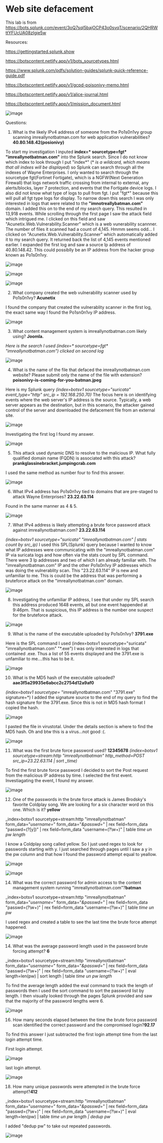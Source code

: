 <h1> Web site defacement </h1>

This lab is from https://bots.splunk.com/event/3oQ7sqI5bajOCP43o0svqT/scenario/2QHRWttYFUcUA08zIgie5w

Resources: 

https://gettingstarted.splunk.show

https://botscontent.netlify.app/v1/bots_sourcetypes.html

https://www.splunk.com/pdfs/solution-guides/splunk-quick-reference-guide.pdf

https://botscontent.netlify.app/v1/gcpd-poisonivy-memo.html

https://botscontent.netlify.app/v1/alice-journal.html

https://botscontent.netlify.app/v1/mission_document.html

![image](https://github.com/user-attachments/assets/e7b82b8a-94ad-482e-8862-6e4605cc75c9)

Questions:

1. What is the likely IPv4 address of someone from the Po1s0n1vy group scanning imreallynotbatman.com for web application vulnerabilities? **40.80.148.42(posionivy)**

To start my investigation I inputed __index=* sourcetype=fgt* "imreallynotbatman.com"__ into the Splunk search. Since I do not know which index to look through I put "index*" (* *is a wildcard, which means that all indxes will be displayed*) so Splunk can search through all the indexes of Wayne Enterprises. I only wanted to search through the sourcetype fgt(Fortinet Fortigate), which is a NGFW(Next Generation Firewall) that logs network traffic crossing from internal to external, any alerts/blocks, layer 7 protection, and events that the Fortigate device logs. I also did not know what type of logs to pull from fgt. I put "fgt*" because this will pull all fgt type logs for display. To narrow down this search I was only interested in logs that were related to the **"imnotreallybatman.com"** domain. I added this on to the end of my search query. This resulted in 13,918 events. While scrolling through the first page I saw the attack field which intrigued me. I clicked on this field and saw "Acunetix.Web.Vulnerability.Scanner" which is a web vunerability scannner. The number of files it scanned had a count of 4,145. Hmmm seems odd... I clicked on "Acunetix.Web.Vulnerability.Scanner" which automatically added it to my search query. It returned back the list of 4,145 events mentioned earlier. I expanded the first log and saw a source Ip address of  40.80.148.42. This could possiblly be an IP address from the hacker group known as Po1s0n1vy.

![image](https://github.com/user-attachments/assets/bbc2711d-d2cb-45e8-bfa4-43cdd34ea0d9)

![image](https://github.com/user-attachments/assets/3ffae2b6-af13-42d8-9f89-888a31466226)

![image](https://github.com/user-attachments/assets/7ec0e6bb-fbf8-47c5-a883-f1103da7528f)

2. What company created the web vulnerability scanner used by Po1s0n1vy? **Acunetix**

I found the company that created the vulnerablity scanner in the first log, the exact same way I found the Po1sn0n1vy IP address. 

![image](https://github.com/user-attachments/assets/a4bbf9e1-fc6b-430d-8686-ce30a828c088)

3. What content management system is imreallynotbatman.com likely using? **Joomla.**

 _Here is the search I used (index=* sourcetype=fgt* "imreallynotbatman.com") clicked on second log_

![image](https://github.com/user-attachments/assets/ab63f493-c929-41de-8ac5-f83d0f714a91)


4. What is the name of the file that defaced the imreallynotbatman.com website? Please submit only the name of the file with extension? **poisonivy-is-coming-for-you-batman.jpeg**

Here is my Splunk query *(index=botsv1 sourcetype="suricata" event_type="http" src_ip = 192.168.250.70)* The focus here is on identifying events where the web server's IP address is the source. Typically, a web server appears as the destination, but in this scenario, the attacker gained control of the server and downloaded the defacement file from an external site.

![image](https://github.com/user-attachments/assets/f0dfc84c-916c-4faa-9585-20dd695078df)

Investigating the first log I found my answer.

![image](https://github.com/user-attachments/assets/ad7c6d5a-5cfc-4143-b1a7-7e5f9d725186)

5. This attack used dynamic DNS to resolve to the malicious IP. What fully qualified domain name (FQDN) is associated with this attack? **prankglassinebracket.jumpingcrab.com**

I used the same method as number four to find this answer.

![image](https://github.com/user-attachments/assets/1669e1c3-997b-4262-825d-9e45708ff897)


6. What IPv4 address has Po1s0n1vy tied to domains that are pre-staged to attack Wayne Enterprises? **23.22.63.114**

Found in the same manner as 4 & 5.

![image](https://github.com/user-attachments/assets/044f0423-8c15-4a26-9a5e-bc041a57016f)


7. What IPv4 address is likely attempting a brute force password attack against imreallynotbatman.com? **23.22.63.114**

*(index=botsv1 sourcetype="suricata" "imreallynotbatman.com" | stats count by src_ip)* I used this SPL(Splunk) query because I wanted to know what IP addresses were communicating with the "imreallynotbatman.com" IP via suricata logs and how often via the stats count by SPL command. There were 3 Ip addresses and two of which I am already familiar with. The "imreallynotbatman.com" IP and the other Po1s0n1vy IP addresses which was doing the vulnerablity scan. This "23.22.63.114" IP is new and unfamiliar to me. This is could be the address that was performing a bruteforce attack on the "imreallynotbatman.com" domain.   

![image](https://github.com/user-attachments/assets/8f7d0b29-4fbf-4f17-9998-c0dc88ee4770)

8. Investigating the unfamiliar IP address, I see that under my SPL search this address produced 1648 events, all but one event happended at 9:46pm. That is suspicious, this IP address is the number one suspect for the bruteforce attack.

![image](https://github.com/user-attachments/assets/c484d8f2-24a5-482a-8c6c-73d5db5addb1)

9. What is the name of the executable uploaded by Po1s0n1vy? **3791.exe**

Here is the SPL command I used (index=botsv1 sourcetype="suricata" "imreallynotbatman.com" "*.exe") I was only interested in logs that contained .exe. Thus a list of 55 events displayed and the 3791.exe is unfamiliar to me....this has to be it.

![image](https://github.com/user-attachments/assets/36dc8384-82fa-4b1f-9c5d-500073f6329c)

10. What is the MD5 hash of the executable uploaded? **aae3f5a29935e6abcc2c2754d12a9af0**

*(index=botsv1 sourcetype=*  "imreallynotbatman.com" "3791.exe" signature=*)
I added the signature source to the end of my query to find the hash signature for the 3791.exe. Since this is not in MD5 hash format I copied the hash.

![image](https://github.com/user-attachments/assets/64769ee6-f9e6-4a30-834d-4fd19f363479)

I pasted the file in virustotal. Under the details section is where to find the MD5 hash. Oh and btw this is a virus...not good :(.

![image](https://github.com/user-attachments/assets/8c8b8d77-1973-453b-8ad3-daa80ef7caf9)

11. What was the first brute force password used? **12345678**
*(index=botsv1 sourcetype=stream:http  "imreallynotbatman" http_method=POST src_ip=23.22.63.114 | sort _time)*

To find the first brute force password I decided to  sort the Post request from the malicious IP address by time. I selected the first event. Investiagating the event, I found my answer.

![image](https://github.com/user-attachments/assets/45b81ef5-90db-40c1-8a8a-f89b015f882f)

12. One of the passwords in the brute force attack is James Brodsky's favorite Coldplay song. We are looking for a six character word on this one. Which is it? **yellow**

_index=botsv1 sourcetype=stream:http  "imreallynotbatman" form_data="*username=*" form_data="*&passwd=*"
| rex field=form_data "passwd=(?<pw>[y])" 
| rex field=form_data "username=(?<un>\w+)" 
| table _time un pw length_

I know a Coldplay song called yellow. So I just used regex to look for passwords starting with y. I just searched through pages until I saw a y in the pw column and that how I found the password attempt equal to yeallow.

![image](https://github.com/user-attachments/assets/546b112e-8839-4725-a064-ce3cd012598b)

![image](https://github.com/user-attachments/assets/cc3e7892-2934-4aed-bf39-76b16d01ff4a)

14. What was the correct password for admin access to the content management system running "imreallynotbatman.com"?**batman**

_index=botsv1 sourcetype=stream:http  "imreallynotbatman" form_data="*username=*" form_data="*&passwd=*"
| rex field=form_data "passwd=(?<pw>\w+)" 
| rex field=form_data "username=(?<un>\w+)" 
| table _time un pw_

I used regex and created a table to see the last time the brute force attempt happened.

![image](https://github.com/user-attachments/assets/05154dc1-87d7-4199-aba1-99f5fe1d8ff0)

14. What was the average password length used in the password brute forcing attempt? **6**

_index=botsv1 sourcetype=stream:http  "imreallynotbatman" form_data="*username=*" form_data="*&passwd=*"
| rex field=form_data "passwd=(?<pw>\w+)" 
| rex field=form_data "username=(?<un>\w+)" 
| eval length=len(pw) 
| sort length
| table _time un pw length_

To find the average length added the eval command to track the length of passwords then I used the sort command to sort the password list by length. I then visually looked through the pages Splunk provided and saw that the majority of the password lengths were 6.

![image](https://github.com/user-attachments/assets/09b417d6-3cfc-4327-98bd-02c4c531efd5)


16. How many seconds elapsed between the time the brute force password scan identified the correct password and the compromised login?**92.17**

To find this answer I just subtracted the first login attempt time from the last login attempt time.

First login attempt.

![image](https://github.com/user-attachments/assets/df912d25-dcdb-44ca-b926-d4fd7aacb780)


last login attempt.

![image](https://github.com/user-attachments/assets/2508448d-8b5e-4cc3-ac4b-723d68d3486f)



18. How many unique passwords were attempted in the brute force attempt?**412**

_index=botsv1 sourcetype=stream:http  "imreallynotbatman" form_data="*username=*" form_data="*&passwd=*"
| rex field=form_data "passwd=(?<pw>\w+)" 
| rex field=form_data "username=(?<un>\w+)" 
| eval length=len(pw) | table _time un pw length
| dedup pw_

I added "dedup pw" to take out repeated passwords. 

![image](https://github.com/user-attachments/assets/ab619321-f159-4fbd-8c4a-eaf44b87eb35)

